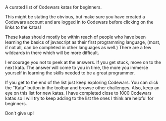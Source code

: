 A curated list of Codewars katas for beginners.

This might be stating the obvious, but make sure you have created a Codewars account and are logged in to Codewars before clicking on the links to the katas!

These katas should mostly be within reach of people who have been learning the basics of javascript as their first programming language, (most, if not all, can be completed in other languages as well.) There are a few wildcards in there which will be more difficult.

I encourage you not to peek at the answers. If you get stuck, move on to the next kata. The answer will come to you in time, the more you immerse yourself in learning the skills needed to be a great programmer.

If you get to the end of the list just keep exploring Codewars. You can click the "Kata" button in the toolbar and browse other challenges. Also, keep an eye on this list for new katas. I have completed close to 1000 Codewars katas so I will try to keep adding to the list the ones I think are helpful for beginners. 

Don't give up!